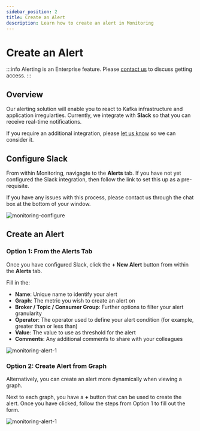 ```yaml
---
sidebar_position: 2
title: Create an Alert
description: Learn how to create an alert in Monitoring
---
```


# Create an Alert

:::info
Alerting is an Enterprise feature. Please [contact us](https://www.conduktor.io/contact) to discuss getting access.
:::

## Overview

Our alerting solution will enable you to react to Kafka infrastructure and application irregularties. Currently, we integrate with **Slack** so that you can receive real-time notifications.

If you require an additional integration, please [let us know](https://product.conduktor.help/tabs/1-in-development) so we can consider it.

## Configure Slack

From within Monitoring, navigagte to the **Alerts** tab. If you have not yet configured the Slack integration, then follow the link to set this up as a pre-requisite.

If you have any issues with this process, please contact us through the chat box at the bottom of your window.

![monitoring-configure](/img/monitoring/monitoring-configure.png)

## Create an Alert

### Option 1: From the Alerts Tab

Once you have configured Slack, click the **+ New Alert** button from within the **Alerts** tab.

Fill in the:
 - **Name**: Unique name to identify your alert
 - **Graph**: The metric you wish to create an alert on
 - **Broker / Topic / Consumer Group**: Further options to filter your alert granularity
 - **Operator**: The operator used to define your alert condition (for example, greater than or less than)
 - **Value**: The value to use as threshold for the alert
 - **Comments**: Any additional comments to share with your colleagues

![monitoring-alert-1](/img/monitoring/monitoring-alert-1.png)

### Option 2: Create Alert from Graph

Alternatively, you can create an alert more dynamically when viewing a graph.

Next to each graph, you have a **+** button that can be used to create the alert. Once you have clicked, follow the steps from Option 1 to fill out the form.

![monitoring-alert-1](/img/monitoring/monitoring-alert-2.png)